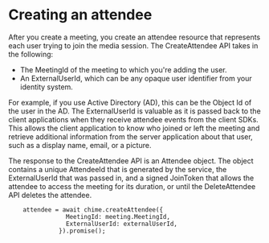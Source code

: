 # Creating an attendee<a name="create-attendee"></a>

After you create a meeting, you create an attendee resource that represents each user trying to join the media session\. The CreateAttendee API takes in the following: 
+ The MeetingId of the meeting to which you're adding the user\.
+ An ExternalUserId, which can be any opaque user identifier from your identity system\. 

For example, if you use Active Directory \(AD\), this can be the Object Id of the user in the AD\. The ExternalUserId is valuable as it is passed back to the client applications when they receive attendee events from the client SDKs\. This allows the client application to know who joined or left the meeting and retrieve additional information from the server application about that user, such as a display name, email, or a picture\.

The response to the CreateAttendee API is an Attendee object\. The object contains a unique AttendeeId that is generated by the service, the ExternalUserId that was passed in, and a signed JoinToken that allows the attendee to access the meeting for its duration, or until the DeleteAttendee API deletes the attendee\.

```
    attendee = await chime.createAttendee({
                MeetingId: meeting.MeetingId,
                ExternalUserId: externalUserId,
              }).promise();
```